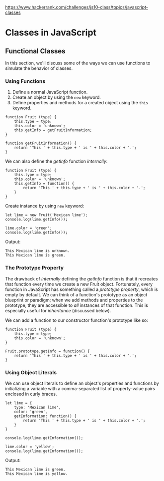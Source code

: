 https://www.hackerrank.com/challenges/js10-class/topics/javascript-classes
# Classes in JavaScript

## Functional Classes
In this section, we'll discuss some of the ways we can use functions to simulate the behavior of classes.
### Using Functions
1. Define a normal JavaScript function.
2. Create an object by using the `new` keyword.
3. Define properties and methods for a created object using the `this` keyword.
```
function Fruit (type) {
    this.type = type;
    this.color = 'unknown';
    this.getInfo = getFruitInformation;
}

function getFruitInformation() {
    return 'This ' + this.type + ' is ' + this.color + '.';
}
```
We can also define the _getInfo_ function _internally_:
```
function Fruit (type) {
    this.type = type;
    this.color = 'unknown';
    this.getInfo = function() {
        return 'This ' + this.type + ' is ' + this.color + '.';
    }
}
```
Create instance by using `new` keyword:
```
let lime = new Fruit('Mexican lime');
console.log(lime.getInfo());

lime.color = 'green';
console.log(lime.getInfo());
```
Output:
```
This Mexican lime is unknown.
This Mexican lime is green.
```
### The Prototype Property
The drawback of _internally_ defining the _getInfo_ function is that it recreates that function every time we create a new Fruit object. Fortunately, every function in JavaScript has something called a _prototype property_, which is empty by default. We can think of a function's prototype as an object blueprint or paradigm; when we add methods and properties to the prototype, they are accessible to _all_ instances of that function. This is especially useful for _inheritance_ (discussed below).

We can add a function to our constructor function's prototype like so:
```
function Fruit (type) {
    this.type = type;
    this.color = 'unknown';
}

Fruit.prototype.getInfo = function() {
    return 'This ' + this.type + ' is ' + this.color + '.';
}
```

### Using Object Literals
We can use object literals to define an object's properties and functions by initializing a variable with a comma-separated list of property-value pairs enclosed in curly braces.
```
let lime = {
    type: 'Mexican lime',
    color: 'green',
    getInformation: function() {
        return 'This ' + this.type + ' is ' + this.color + '.';
    }
}

console.log(lime.getInformation());

lime.color = 'yellow';
console.log(lime.getInformation());
```
Output:
```
This Mexican lime is green.
This Mexican lime is yellow.
```






